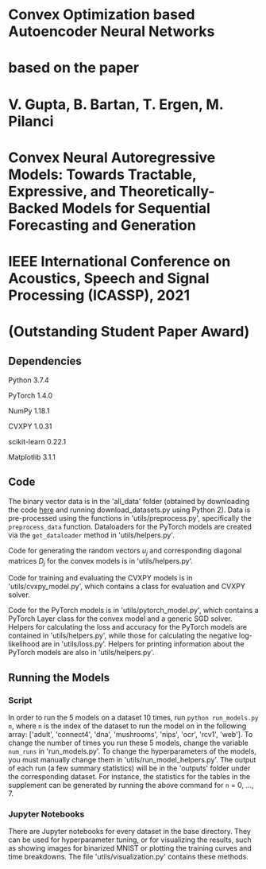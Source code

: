 # Convex Optimization based Autoencoder Neural Networks
# based on the paper
# V. Gupta, B. Bartan, T. Ergen, M. Pilanci
# Convex Neural Autoregressive Models: Towards Tractable, Expressive, and Theoretically-Backed Models for Sequential Forecasting and Generation
# IEEE International Conference on Acoustics, Speech and Signal Processing (ICASSP), 2021 
# (Outstanding Student Paper Award)

## Dependencies
Python 3.7.4

PyTorch 1.4.0

NumPy 1.18.1

CVXPY 1.0.31

scikit-learn 0.22.1

Matplotlib 3.1.1

## Code
The binary vector data is in the 'all_data' folder (obtained by downloading the code [here](http://info.usherbrooke.ca/hlarochelle/code/nade.tar.gz) and running download_datasets.py using Python 2). Data is pre-processed using the functions in 'utils/preprocess.py', specifically the `preprocess_data` function. Dataloaders for the PyTorch models are created via the `get_dataloader` method in 'utils/helpers.py'.

Code for generating the random vectors $u_j$ and corresponding diagonal matrices $D_j$ for the convex models is in 'utils/helpers.py'. 

Code for training and evaluating the CVXPY models is in 'utils/cvxpy_model.py', which contains a class for evaluation and CVXPY solver. 

Code for the PyTorch models is in 'utils/pytorch_model.py', which contains a PyTorch Layer class for the convex model and a generic SGD solver. Helpers for calculating the loss and accuracy for the PyTorch models are contained in 'utils/helpers.py', while those for calculating the negative log-likelihood are in 'utils/loss.py'. Helpers for printing information about the PyTorch models are also in 'utils/helpers.py'. 


## Running the Models

### Script
In order to run the 5 models on a dataset 10 times, run `python run_models.py n`, where `n` is the index of the dataset to run the model on in the following array: ['adult', 'connect4', 'dna', 'mushrooms', 'nips', 'ocr', 'rcv1', 'web']. To change the number of times you run these 5 models, change the variable `num_runs` in 'run_models.py'. To change the hyperparameters of the models, you must manually change them in 'utils/run_model_helpers.py'. The output of each run (a few summary statistics) will be in the 'outputs' folder under the corresponding dataset. For instance, the statistics for the tables in the supplement can be generated by running the above command for `n` = 0, ..., 7.


### Jupyter Notebooks
There are Jupyter notebooks for every dataset in the base directory. They can be used for hyperparameter tuning, or for visualizing the results, such as showing images for binarized MNIST or plotting the training curves and time breakdowns. The file 'utils/visualization.py' contains these methods.
